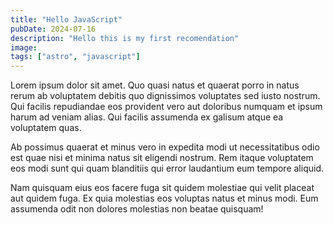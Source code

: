 ```yaml
---
title: "Hello JavaScript"
pubDate: 2024-07-16
description: "Hello this is my first recomendation"
image:
tags: ["astro", "javascript"]
---
```


Lorem ipsum dolor sit amet. Quo quasi natus et quaerat porro in natus rerum ab voluptatem debitis quo dignissimos voluptates sed iusto nostrum. Qui facilis repudiandae eos provident vero aut doloribus numquam et ipsum harum ad veniam alias. Qui facilis assumenda ex galisum atque ea voluptatem quas.

Ab possimus quaerat et minus vero in expedita modi ut necessitatibus odio est quae nisi et minima natus sit eligendi nostrum. Rem itaque voluptatem eos modi sunt qui quam blanditiis qui error laudantium eum tempore aliquid.

Nam quisquam eius eos facere fuga sit quidem molestiae qui velit placeat aut quidem fuga. Ex quia molestias eos voluptas natus et minus modi. Eum assumenda odit non dolores molestias non beatae quisquam!